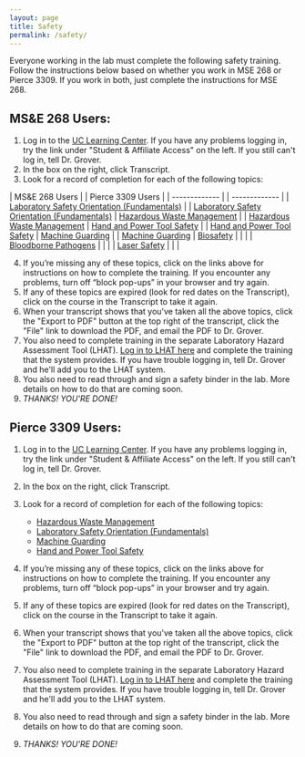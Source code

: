 ```yaml
---
layout: page
title: Safety
permalink: /safety/
---
```


Everyone working in the lab must complete the following safety training.  Follow the instructions below based on whether you work in MSE 268 or Pierce 3309.  If you work in both, just complete the instructions for MSE 268.

MS&E 268 Users:
---------------

 1. Log in to the [UC Learning Center](http://ucrlearning.ucr.edu).  If you have any problems logging in, try the link under "Student & Affiliate Access" on the left.  If you still can't log in, tell Dr. Grover.
 2. In the box on the right, click Transcript.
 3. Look for a record of completion for each of the following topics:

| MS&E 268 Users  | |  Pierce 3309 Users |
| ------------- | | ------------- |
| [Laboratory Safety Orientation (Fundamentals)](http://ehs.ucr.edu/training/online/lso/indexlms.html) | | [Laboratory Safety Orientation (Fundamentals)](http://ehs.ucr.edu/training/online/lso/indexlms.html)
| [Hazardous Waste Management](http://ehs.ucr.edu/training/online/hwm/indexlms.html) | | [Hazardous Waste Management](http://ehs.ucr.edu/training/online/hwm/indexlms.html)
| [Hand and Power Tool Safety](http://ehs.ucr.edu/training/online/skillsoft/tool.html) | | [Hand and Power Tool Safety](http://ehs.ucr.edu/training/online/skillsoft/tool.html)
| [Machine Guarding](http://ehs.ucr.edu/training/online/skillsoft/machine.html) |  | [Machine Guarding](http://ehs.ucr.edu/training/online/skillsoft/machine.html)
| [Biosafety](http://www.ehs.ucr.edu/training/online/biosafety/indexlms.html) | | |
| [Bloodborne Pathogens](http://www.ehs.ucr.edu/training/online/bbp/indexlms.html) | | |
| [Laser Safety](http://ehs.ucr.edu/training/online/laser/indexlms.html) | | |

 
 4. If you’re missing any of these topics, click on the links above for instructions on how to complete the training.  If you encounter any problems, turn off “block pop-ups” in your browser and try again.
 5. If any of these topics are expired (look for red dates on the Transcript), click on the course in the Transcript to take it again.
 6. When your transcript shows that you've taken all the above topics, click the "Export to PDF" button at the top right of the transcript, click the "File" link to download the PDF, and email the PDF to Dr. Grover.
 7. You also need to complete training in the separate Laboratory Hazard Assessment Tool (LHAT).  [Log in to LHAT here](https://ehs.ucop.edu/lhat) and complete the training that the system provides.  If you have trouble logging in, tell Dr. Grover and he'll add you to the LHAT system.
 8. You also need to read through and sign a safety binder in the lab.  More details on how to do that are coming soon.
 9. *THANKS!  YOU'RE DONE!*


Pierce 3309 Users:
------------------

 1. Log in to the [UC Learning Center](http://ucrlearning.ucr.edu).  If you have any problems logging in, try the link under "Student & Affiliate Access" on the left.  If you still can't log in, tell Dr. Grover.
 2. In the box on the right, click Transcript.
 3. Look for a record of completion for each of the following topics:
    - [Hazardous Waste Management](http://ehs.ucr.edu/training/online/hwm/indexlms.html)
    - [Laboratory Safety Orientation (Fundamentals)](http://ehs.ucr.edu/training/online/lso/indexlms.html)
    - [Machine Guarding](http://ehs.ucr.edu/training/online/skillsoft/machine.html)
    - [Hand and Power Tool Safety](http://ehs.ucr.edu/training/online/skillsoft/tool.html)
    
 4. If you’re missing any of these topics, click on the links above for instructions on how to complete the training.  If you encounter any problems, turn off “block pop-ups” in your browser and try again.
 5. If any of these topics are expired (look for red dates on the Transcript), click on the course in the Transcript to take it again.
 6. When your transcript shows that you've taken all the above topics, click the "Export to PDF" button at the top right of the transcript, click the "File" link to download the PDF, and email the PDF to Dr. Grover.  
 7. You also need to complete training in the separate Laboratory Hazard Assessment Tool (LHAT).  [Log in to LHAT here](https://ehs.ucop.edu/lhat) and complete the training that the system provides.  If you have trouble logging in, tell Dr. Grover and he'll add you to the LHAT system.
 8. You also need to read through and sign a safety binder in the lab.  More details on how to do that are coming soon.
 9. *THANKS!  YOU'RE DONE!*

